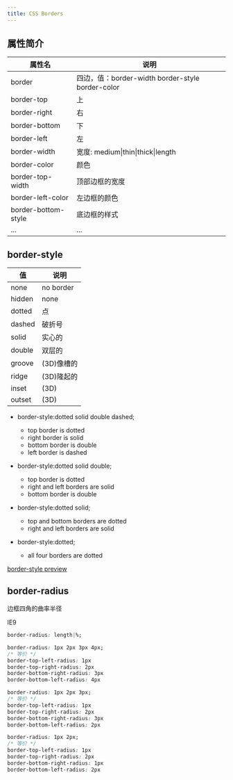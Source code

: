 ```yaml
---
title: CSS Borders
---
```


## 属性简介

|属性名|说明|
|------|----|
|border|四边，值：border-width border-style border-color|
|border-top|上|
|border-right|右|
|border-bottom|下|
|border-left|左|
|border-width|宽度: medium\|thin\|thick\|length|
|border-color|颜色|
|border-top-width|顶部边框的宽度|
|border-left-color|左边框的颜色|
|border-bottom-style|底边框的样式|
|...|...|

## border-style

|值      |说明     |
|--------|---------|
|none    |no border  |
|hidden  |none       |
|dotted  |点         |
|dashed  |破折号     |
|solid   |实心的     |
|double  |双层的     |
|groove  |(3D)像槽的 |
|ridge   |(3D)隆起的 |
|inset   |(3D)       |
|outset  |(3D)       |

* border-style:dotted solid double dashed;
    * top border is dotted
    * right border is solid
    * bottom border is double
    * left border is dashed

* border-style:dotted solid double;
    * top border is dotted
    * right and left borders are solid
    * bottom border is double

* border-style:dotted solid;
    * top and bottom borders are dotted
    * right and left borders are solid

* border-style:dotted;
    * all four borders are dotted

[border-style preview](http://www.w3schools.com/cssref/playit.asp?filename=playcss_border-style&preval=none)

## border-radius

边框四角的曲率半径

IE9

```css
border-radius: length|%;
```

```css
border-radius: 1px 2px 3px 4px;
/* 等价 */
border-top-left-radius: 1px
border-top-right-radius: 2px
border-bottom-right-radius: 3px
border-bottom-left-radius: 4px
```

```css
border-radius: 1px 2px 3px;
/* 等价 */
border-top-left-radius: 1px
border-top-right-radius: 2px
border-bottom-right-radius: 3px
border-bottom-left-radius: 2px
```

```css
border-radius: 1px 2px;
/* 等价 */
border-top-left-radius: 1px
border-top-right-radius: 2px
border-bottom-right-radius: 1px
border-bottom-left-radius: 2px
```
